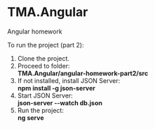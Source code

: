 # TMA.Angular
Angular homework

To run the project (part 2):
1. Clone the project.
2. Proceed to folder:<br>
   <b>TMA.Angular/angular-homework-part2/src</b>
3. If not installed, install JSON Server:<br>
   <b>npm install -g json-server</b> 
4. Start JSON Server:<br>
   <b>json-server --watch db.json</b>
5. Run the project:<br>
   <b>ng serve</b>